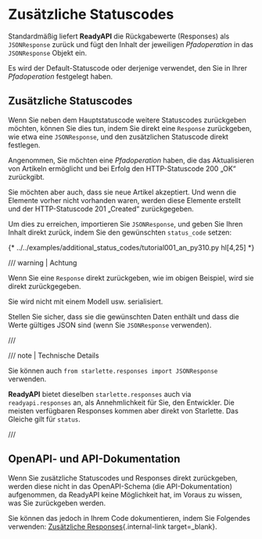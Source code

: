 # Zusätzliche Statuscodes

Standardmäßig liefert **ReadyAPI** die Rückgabewerte (Responses) als `JSONResponse` zurück und fügt den Inhalt der jeweiligen *Pfadoperation* in das `JSONResponse` Objekt ein.

Es wird der Default-Statuscode oder derjenige verwendet, den Sie in Ihrer *Pfadoperation* festgelegt haben.

## Zusätzliche Statuscodes

Wenn Sie neben dem Hauptstatuscode weitere Statuscodes zurückgeben möchten, können Sie dies tun, indem Sie direkt eine `Response` zurückgeben, wie etwa eine `JSONResponse`, und den zusätzlichen Statuscode direkt festlegen.

Angenommen, Sie möchten eine *Pfadoperation* haben, die das Aktualisieren von Artikeln ermöglicht und bei Erfolg den HTTP-Statuscode 200 „OK“ zurückgibt.

Sie möchten aber auch, dass sie neue Artikel akzeptiert. Und wenn die Elemente vorher nicht vorhanden waren, werden diese Elemente erstellt und der HTTP-Statuscode 201 „Created“ zurückgegeben.

Um dies zu erreichen, importieren Sie `JSONResponse`, und geben Sie Ihren Inhalt direkt zurück, indem Sie den gewünschten `status_code` setzen:

{* ../../examples/additional_status_codes/tutorial001_an_py310.py hl[4,25] *}

/// warning | Achtung

Wenn Sie eine `Response` direkt zurückgeben, wie im obigen Beispiel, wird sie direkt zurückgegeben.

Sie wird nicht mit einem Modell usw. serialisiert.

Stellen Sie sicher, dass sie die gewünschten Daten enthält und dass die Werte gültiges JSON sind (wenn Sie `JSONResponse` verwenden).

///

/// note | Technische Details

Sie können auch `from starlette.responses import JSONResponse` verwenden.

**ReadyAPI** bietet dieselben `starlette.responses` auch via `readyapi.responses` an, als Annehmlichkeit für Sie, den Entwickler. Die meisten verfügbaren Responses kommen aber direkt von Starlette. Das Gleiche gilt für `status`.

///

## OpenAPI- und API-Dokumentation

Wenn Sie zusätzliche Statuscodes und Responses direkt zurückgeben, werden diese nicht in das OpenAPI-Schema (die API-Dokumentation) aufgenommen, da ReadyAPI keine Möglichkeit hat, im Voraus zu wissen, was Sie zurückgeben werden.

Sie können das jedoch in Ihrem Code dokumentieren, indem Sie Folgendes verwenden: [Zusätzliche Responses](additional-responses.md){.internal-link target=_blank}.
